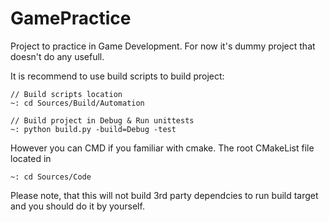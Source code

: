 # GamePractice
Project to practice in Game Development. For now it's dummy project that doesn't do any usefull.

It is recommend to use build scripts to build project:
```
// Build scripts location
~: cd Sources/Build/Automation

// Build project in Debug & Run unittests
~: python build.py -build=Debug -test
```
However you can CMD if you familiar with cmake. The root CMakeList file located in 

```
~: cd Sources/Code
```

Please note, that this will not build 3rd party dependcies to run build target and you should do it by yourself.
